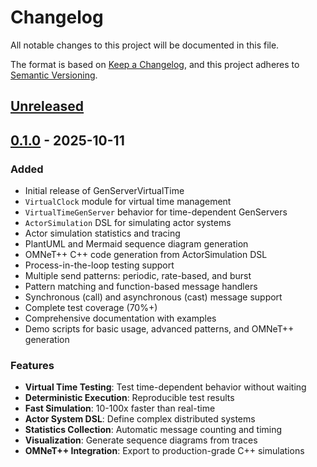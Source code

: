 # Changelog

All notable changes to this project will be documented in this file.

The format is based on [Keep a Changelog](https://keepachangelog.com/en/1.0.0/),
and this project adheres to [Semantic Versioning](https://semver.org/spec/v2.0.0.html).

## [Unreleased]

## [0.1.0] - 2025-10-11

### Added
- Initial release of GenServerVirtualTime
- `VirtualClock` module for virtual time management
- `VirtualTimeGenServer` behavior for time-dependent GenServers
- `ActorSimulation` DSL for simulating actor systems
- Actor simulation statistics and tracing
- PlantUML and Mermaid sequence diagram generation
- OMNeT++ C++ code generation from ActorSimulation DSL
- Process-in-the-loop testing support
- Multiple send patterns: periodic, rate-based, and burst
- Pattern matching and function-based message handlers
- Synchronous (call) and asynchronous (cast) message support
- Complete test coverage (70%+)
- Comprehensive documentation with examples
- Demo scripts for basic usage, advanced patterns, and OMNeT++ generation

### Features
- **Virtual Time Testing**: Test time-dependent behavior without waiting
- **Deterministic Execution**: Reproducible test results
- **Fast Simulation**: 10-100x faster than real-time
- **Actor System DSL**: Define complex distributed systems
- **Statistics Collection**: Automatic message counting and timing
- **Visualization**: Generate sequence diagrams from traces
- **OMNeT++ Integration**: Export to production-grade C++ simulations

[Unreleased]: https://github.com/dmitryledentsov/gen_server_virtual_time/compare/v0.1.0...HEAD
[0.1.0]: https://github.com/dmitryledentsov/gen_server_virtual_time/releases/tag/v0.1.0

